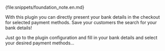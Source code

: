 {file:snippets/foundation_note.en.md}

With this plugin you can directly present your bank details in the checkout for selected payment methods. Save your customers the search for your bank details!

Just go to the plugin configuration and fill in your bank details and select your desired payment methods...
